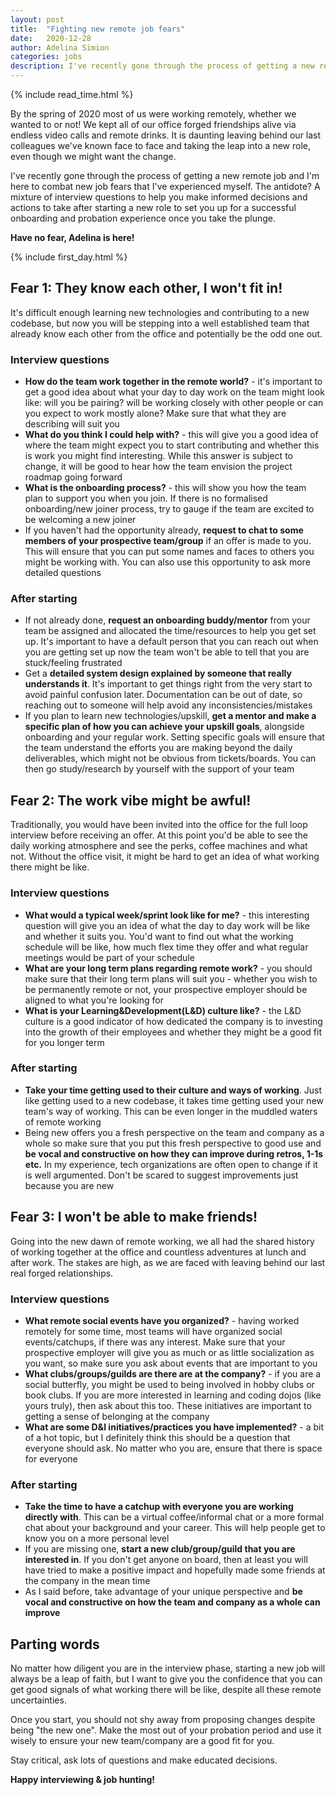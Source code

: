 ```yaml
---
layout: post
title:  "Fighting new remote job fears"
date:   2020-12-28
author: Adelina Simion
categories: jobs
description: I've recently gone through the process of getting a new remote job and I'm here to combat new job fears that I've experienced myself. The antidote? A mixture of interview questions to help you make informed decisions and actions to take after starting a new role to set you up for a successful onboarding and probation experience once you take the plunge.
---
```

{% include read_time.html %}

By the spring of 2020 most of us were working remotely, whether we wanted to or not! We kept all of our office forged friendships alive via endless video calls and remote drinks. It is daunting leaving behind our last colleagues we've known face to face and taking the leap into a new role, even though we might want the change.

I've recently gone through the process of getting a new remote job and I'm here to combat new job fears that I've experienced myself. The antidote? A mixture of interview questions to help you make informed decisions and actions to take after starting a new role to set you up for a successful onboarding and probation experience once you take the plunge.

**Have no fear, Adelina is here!**

{% include first_day.html %}

## Fear 1: They know each other, I won't fit in!
It's difficult enough learning new technologies and contributing to a new codebase, but now you will be stepping into a well established team that already know each other from the office and potentially be the odd one out.

### Interview questions
- **How do the team work together in the remote world?** - it's important to get a good idea about what your day to day work on the team might look like: will you be pairing? will be working closely with other people or can you expect to work mostly alone? Make sure that what they are describing will suit you
- **What do you think I could help with?** - this will give you a good idea of where the team might expect you to start contributing and whether this is work you might find interesting. While this answer is subject to change, it will be good to hear how the team envision the project roadmap going forward
- **What is the onboarding process?** - this will show you how the team plan to support you when you join. If there is no formalised onboarding/new joiner process, try to gauge if the team are excited to be welcoming a new joiner
- If you haven't had the opportunity already, **request to chat to some members of your prospective team/group** if an offer is made to you. This will ensure that you can put some names and faces to others you might be working with. You can also use this opportunity to ask more detailed questions

### After starting
- If not already done, **request an onboarding buddy/mentor** from your team be assigned and allocated the time/resources to help you get set up. It's important to have a default person that you can reach out when you are getting set up now the team won't be able to tell that you are stuck/feeling frustrated
- Get a **detailed system design explained by someone that really understands it**. It's important to get things right from the very start to avoid painful confusion later. Documentation can be out of date, so reaching out to someone will help avoid any inconsistencies/mistakes
- If you plan to learn new technologies/upskill, **get a mentor and make a specific plan of how you can achieve your upskill goals**, alongside onboarding and your regular work. Setting specific goals will ensure that the team understand the efforts you are making beyond the daily deliverables, which might not be obvious from tickets/boards. You can then go study/research by yourself with the support of your team

## Fear 2: The work vibe might be awful!
Traditionally, you would have been invited into the office for the full loop interview before receiving an offer. At this point you'd be able to see the daily working atmosphere and see the perks, coffee machines and what not. 
Without the office visit, it might be hard to get an idea of what working there might be like. 

### Interview questions
- **What would a typical week/sprint look like for me?** - this interesting question will give you an idea of what the day to day work will be like and whether it suits you. You'd want to find out what the working schedule will be like, how much flex time they offer and what regular meetings would be part of your schedule
- **What are your long term plans regarding remote work?** - you should make sure that their long term plans will suit you - whether you wish to be permanently remote or not, your prospective employer should be aligned to what you're looking for 
- **What is your Learning&Development(L&D) culture like?** - the L&D culture is a good indicator of how dedicated the company is to investing into the growth of their employees and whether they might be a good fit for you longer term

### After starting
- **Take your time getting used to their culture and ways of working**. Just like getting used to a new codebase, it takes time getting used your new team's way of working. This can be even longer in the muddled waters of remote working
- Being new offers you a fresh perspective on the team and company as a whole so make sure that you put this fresh perspective to good use and **be vocal and constructive on how they can improve during retros, 1-1s etc.** In my experience, tech organizations are often open to change if it is well argumented. Don't be scared to suggest improvements just because you are new

## Fear 3: I won't be able to make friends!
Going into the new dawn of remote working, we all had the shared history of working together at the office and countless adventures at lunch and after work. The stakes are high, as we are faced with leaving behind our last real forged relationships.

### Interview questions
- **What remote social events have you organized?** - having worked remotely for some time, most teams will have organized social events/catchups, if there was any interest. Make sure that your prospective employer will give you as much or as little socialization as you want, so make sure you ask about events that are important to you 
- **What clubs/groups/guilds are there are at the company?** - if you are a social butterfly, you might be used to being involved in hobby clubs or book clubs. If you are more interested in learning and coding dojos (like yours truly), then ask about this too. These initiatives are important to getting a sense of belonging at the company
- **What are some D&I initiatives/practices you have implemented?** - a bit of a hot topic, but I definitely think this should be a question that everyone should ask. No matter who you are, ensure that there is space for everyone

### After starting
- **Take the time to have a catchup with everyone you are working directly with**. This can be a virtual coffee/informal chat or a more formal chat about your background and your career. This will help people get to know you on a more personal level
- If you are missing one, **start a new club/group/guild that you are interested in**. If you don't get anyone on board, then at least you will have tried to make a positive impact and hopefully made some friends at the company in the mean time
- As I said before, take advantage of your unique perspective and **be vocal and constructive on how the team and company as a whole can improve**

## Parting words
No matter how diligent you are in the interview phase, starting a new job will always be a leap of faith, but I want to give you the confidence that you can get good signals of what working there will be like, despite all these remote uncertainties. 

Once you start, you should not shy away from proposing changes despite being "the new one". Make the most out of your probation period and use it wisely to ensure your new team/company are a good fit for you.

Stay critical, ask lots of questions and make educated decisions.

**Happy interviewing & job hunting!**
 